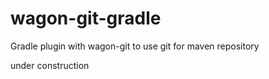 wagon-git-gradle
================

Gradle plugin with wagon-git to use git for maven repository

under construction
